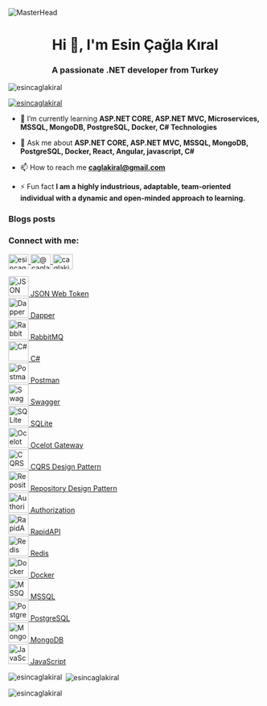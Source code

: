 ![MasterHead](https://miro.medium.com/v2/resize:fit:825/0*jZBSbWmvl6IF-YPW.png)

<h1 align="center">Hi 👋, I'm Esin Çağla Kıral</h1>
<h3 align="center">A passionate .NET developer from Turkey</h3>

<p align="left"> 
  <img src="https://komarev.com/ghpvc/?username=esincaglakiral&label=Profile%20views&color=0e75b6&style=flat" alt="esincaglakiral" /> 
</p>

<p align="left"> 
  <a href="https://github.com/ryo-ma/github-profile-trophy">
    <img src="https://github-profile-trophy.vercel.app/?username=esincaglakiral" alt="esincaglakiral" />
  </a> 
</p>

- 🌱 I’m currently learning **ASP.NET CORE, ASP.NET MVC, Microservices, MSSQL, MongoDB, PostgreSQL, Docker, C# Technologies**

- 💬 Ask me about **ASP.NET CORE, ASP.NET MVC, MSSQL, MongoDB, PostgreSQL, Docker, React, Angular, javascript, C#**

- 📫 How to reach me **caglakiral@gmail.com**

- ⚡ Fun fact **I am a highly industrious, adaptable, team-oriented individual with a dynamic and open-minded approach to learning.**

### Blogs posts
<!-- BLOG-POST-LIST:START -->
<!-- BLOG-POST-LIST:END -->

<h3 align="left">Connect with me:</h3>
<p align="left">

  <a href="https://linkedin.com/in/esincaglakiral" target="blank">
    <img align="center" src="https://raw.githubusercontent.com/rahuldkjain/github-profile-readme-generator/master/src/images/icons/Social/linked-in-alt.svg" alt="esincaglakiral" height="30" width="40" />
  </a>
  <a href="https://medium.com/@caglakiral" target="blank">
    <img align="center" src="https://raw.githubusercontent.com/rahuldkjain/github-profile-readme-generator/master/src/images/icons/Social/medium.svg" alt="@caglakiral" height="30" width="40" />
  </a>
  <a href="https://www.hackerrank.com/caglakiral" target="blank">
    <img align="center" src="https://raw.githubusercontent.com/rahuldkjain/github-profile-readme-generator/master/src/images/icons/Social/hackerrank.svg" alt="caglakiral" height="30" width="40" />
  </a>
</p>

<p align="left"> <a href="https://jwt.io/" target="_blank" rel="noreferrer"> <img src="https://img.icons8.com/fluency/48/000000/json-web-token.png" alt="JSON Web Token" width="40" height="40"/> JSON Web Token </a> <br/> <a href="https://dapper-tutorial.net/" target="_blank" rel="noreferrer"> <img src="https://img.icons8.com/color/48/000000/dapper.png" alt="Dapper" width="40" height="40"/> Dapper </a> <br/> <a href="https://www.rabbitmq.com/" target="_blank" rel="noreferrer"> <img src="https://img.icons8.com/color/48/000000/rabbitmq.png" alt="RabbitMQ" width="40" height="40"/> RabbitMQ </a> <br/> <a href="https://docs.microsoft.com/en-us/dotnet/csharp/" target="_blank" rel="noreferrer"> <img src="https://img.icons8.com/color/48/000000/c-sharp.png" alt="C#" width="40" height="40"/> C# </a> <br/> <a href="https://www.getpostman.com/" target="_blank" rel="noreferrer"> <img src="https://img.icons8.com/dusk/48/000000/postman-api.png" alt="Postman" width="40" height="40"/> Postman </a> <br/> <a href="https://swagger.io/" target="_blank" rel="noreferrer"> <img src="https://img.icons8.com/fluency/48/000000/api.png" alt="Swagger" width="40" height="40"/> Swagger </a> <br/> <a href="https://www.sqlite.org/" target="_blank" rel="noreferrer"> <img src="https://img.icons8.com/color/48/000000/sql.png" alt="SQLite" width="40" height="40"/> SQLite </a> <br/> <a href="https://ocelot.readthedocs.io/en/latest/" target="_blank" rel="noreferrer"> <img src="https://img.icons8.com/color/48/000000/api-settings.png" alt="Ocelot Gateway" width="40" height="40"/> Ocelot Gateway </a> <br/> <a href="https://www.dotnettricks.com/learn/designpatterns/cqrs-design-pattern-dotnet" target="_blank" rel="noreferrer"> <img src="https://img.icons8.com/fluency/48/000000/process.png" alt="CQRS Design Pattern" width="40" height="40"/> CQRS Design Pattern </a> <br/> <a href="https://martinfowler.com/eaaCatalog/repository.html" target="_blank" rel="noreferrer"> <img src="https://img.icons8.com/color/48/000000/folder-invoices.png" alt="Repository Design Pattern" width="40" height="40"/> Repository Design Pattern </a> <br/> <a href="https://docs.microsoft.com/en-us/aspnet/core/security/authorization/secure-data" target="_blank" rel="noreferrer"> <img src="https://img.icons8.com/color/48/000000/lock.png" alt="Authorization" width="40" height="40"/> Authorization </a> <br/> <a href="https://rapidapi.com/" target="_blank" rel="noreferrer"> <img src="https://img.icons8.com/color/48/000000/api.png" alt="RapidAPI" width="40" height="40"/> RapidAPI </a> <br/> <a href="https://redis.io/" target="_blank" rel="noreferrer"> <img src="https://img.icons8.com/color/48/000000/redis.png" alt="Redis" width="40" height="40"/> Redis </a> <br/> <a href="https://www.docker.com/" target="_blank" rel="noreferrer"> <img src="https://img.icons8.com/fluency/48/000000/docker.png" alt="Docker" width="40" height="40"/> Docker </a> <br/> <a href="https://www.microsoft.com/en-us/sql-server" target="_blank" rel="noreferrer"> <img src="https://img.icons8.com/color/48/000000/microsoft-sql-server.png" alt="MSSQL" width="40" height="40"/> MSSQL </a> <br/> <a href="https://www.postgresql.org/" target="_blank" rel="noreferrer"> <img src="https://img.icons8.com/color/48/000000/postgreesql.png" alt="PostgreSQL" width="40" height="40"/> PostgreSQL </a> <br/> <a href="https://www.mongodb.com/" target="_blank" rel="noreferrer"> <img src="https://img.icons8.com/color/48/000000/mongodb.png" alt="MongoDB" width="40" height="40"/> MongoDB </a> <br/> <a href="https://developer.mozilla.org/en-US/docs/Web/JavaScript" target="_blank" rel="noreferrer"> <img src="https://img.icons8.com/color/48/000000/javascript.png" alt="JavaScript" width="40" height="40"/> JavaScript </a> </p>




<p><img align="left" src="https://github-readme-stats.vercel.app/api/top-langs?username=esincaglakiral&show_icons=true&locale=en&layout=compact" alt="esincaglakiral" /></p>

<p>&nbsp;<img align="center" src="https://github-readme-stats.vercel.app/api?username=esincaglakiral&show_icons=true&locale=en" alt="esincaglakiral" /></p>

<p><img align="center" src="https://github-readme-streak-stats.herokuapp.com/?user=esincaglakiral&" alt="esincaglakiral" /></p>
